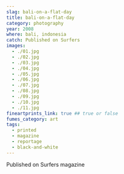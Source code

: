 ```yaml
---
slag: bali-on-a-flat-day
title: bali-on-a-flat-day
category: photography
year: 2008
where: bali, indonesia
catch: Published on Surfers
images:
  - ./01.jpg
  - ./02.jpg
  - ./03.jpg
  - ./04.jpg
  - ./05.jpg
  - ./06.jpg
  - ./07.jpg
  - ./08.jpg
  - ./09.jpg
  - ./10.jpg
  - ./11.jpg
fineartprints_link: true ## true or false
fumes_category: art
tags:
  - printed
  - magazine
  - reportage
  - black-and-white
---
```


Published on Surfers magazine
